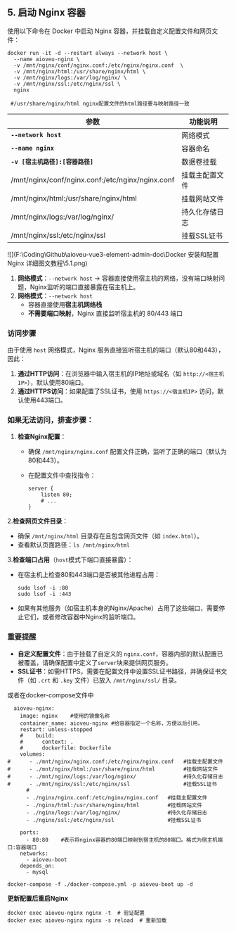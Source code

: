 

## 5. 启动 Nginx 容器



使用以下命令在 Docker 中启动 Nginx 容器，并挂载自定义配置文件和网页文件：



```
docker run -it -d --restart always --network host \
  --name aioveu-nginx \
  -v /mnt/nginx/conf/nginx.conf:/etc/nginx/nginx.conf  \
  -v /mnt/nginx/html:/usr/share/nginx/html \
  -v /mnt/nginx/logs:/var/log/nginx/ \
  -v /mnt/nginx/ssl:/etc/nginx/ssl \
  nginx
  
 #/usr/share/nginx/html nginx配置文件的html路径要与映射路径一致
```



| **参数**                                         | **功能说明**   |
| ------------------------------------------------ | -------------- |
| **`--network host`**                             | 网络模式       |
| **`--name nginx`**                               | 容器命名       |
| **`-v [宿主机路径]:[容器路径]`**                 | 数据卷挂载     |
| /mnt/nginx/conf/nginx.conf:/etc/nginx/nginx.conf | 挂载主配置文件 |
| /mnt/nginx/html:/usr/share/nginx/html            | 挂载网站文件   |
| /mnt/nginx/logs:/var/log/nginx/                  | 持久化存储日志 |
| /mnt/nginx/ssl:/etc/nginx/ssl                    | 挂载SSL证书    |



![](F:\Coding\Github\aioveu-vue3-element-admin-doc\Docker 安装和配置 Nginx 详细图文教程\5.1.png)





1. **网络模式**：`--network host` → 容器直接使用宿主机的网络，没有端口映射问题，Nginx监听的端口直接暴露在宿主机上。
2. **网络模式**：`--network host`
   - 容器直接使用**宿主机网络栈**
   - **不需要端口映射**，Nginx 直接监听宿主机的 80/443 端口

### 访问步骤

由于使用 `host` 网络模式，Nginx 服务直接监听宿主机的端口（默认80和443），因此：

1. **通过HTTP访问**：在浏览器中输入宿主机的IP地址或域名（如 `http://<宿主机IP>`），默认使用80端口。
2. **通过HTTPS访问**：如果配置了SSL证书，使用 `https://<宿主机IP>` 访问，默认使用443端口。

### 如果无法访问，排查步骤：

1. **检查Nginx配置**：

   - 确保 `/mnt/nginx/nginx.conf` 配置文件正确，监听了正确的端口（默认为80和443）。

   - 在配置文件中查找指令：

     ```
     server {
         listen 80;
         # ...
     }
     ```

2.**检查网页文件目录**：

- 确保 `/mnt/nginx/html` 目录存在且包含网页文件（如 `index.html`）。
- 查看默认页面路径：`ls /mnt/nginx/html`

3.**检查端口占用**（`host`模式下端口直接暴露）：

- 在宿主机上检查80和443端口是否被其他进程占用：

  ```
  sudo lsof -i :80
  sudo lsof -i :443
  ```

- 如果有其他服务（如宿主机本身的Nginx/Apache）占用了这些端口，需要停止它们，或者修改容器中Nginx的监听端口。

### 重要提醒

- **自定义配置文件**：由于挂载了自定义的 `nginx.conf`，容器内部的默认配置已被覆盖，请确保配置中定义了`server`块来提供网页服务。
- **SSL证书**：如需HTTPS，需要在配置文件中设置SSL证书路径，并确保证书文件（如 `.crt` 和 `.key` 文件）已放入 `/mnt/nginx/ssl/` 目录。









或者在docker-compose文件中

```
  aioveu-nginx:
    image: nginx    #使用的镜像名称
    container_name: aioveu-nginx #给容器指定一个名称，方便以后引用。
    restart: unless-stopped
    #    build:
    #      context: .
    #      dockerfile: Dockerfile
    volumes:
#      - ./mnt/nginx/nginx.conf:/etc/nginx/nginx.conf   #挂载主配置文件
#      - ./mnt/nginx/html:/usr/share/nginx/html         #挂载网站文件
#      - ./mnt/nginx/logs:/var/log/nginx/               #持久化存储日志
#      - ./mnt/nginx/ssl:/etc/nginx/ssl                 #挂载SSL证书
      #
      - ./nginx/nginx.conf:/etc/nginx/nginx.conf   #挂载主配置文件
      - ./nginx/html:/usr/share/nginx/html         #挂载网站文件
      - ./nginx/logs:/var/log/nginx/               #持久化存储日志
      - ./nginx/ssl:/etc/nginx/ssl                 #挂载SSL证书
      
    ports:
      - 80:80    #表示将nginx容器的80端口映射到宿主机的80端口。格式为宿主机端口:容器端口
    networks:
      - aioveu-boot
    depends_on:
      - mysql
```



```
docker-compose -f ./docker-compose.yml -p aioveu-boot up -d
```

**更新配置后重启Nginx**

```
docker exec aioveu-nginx nginx -t  # 验证配置
docker exec aioveu-nginx nginx -s reload  # 重新加载
```

